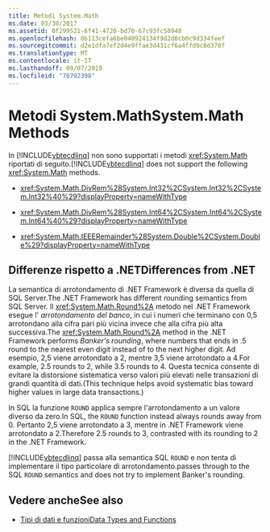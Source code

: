 ```yaml
---
title: Metodi System.Math
ms.date: 03/30/2017
ms.assetid: 0f299521-6f41-4720-bd70-67c93fc50948
ms.openlocfilehash: 0b113cefa6be040924134f9d2d0cb0c9d334feef
ms.sourcegitcommit: d2e1dfa7ef2d4e9ffae3d431cf6a4ffd9c8d378f
ms.translationtype: MT
ms.contentlocale: it-IT
ms.lasthandoff: 09/07/2019
ms.locfileid: "70792398"
---
```

# <a name="systemmath-methods"></a><span data-ttu-id="efd3a-102">Metodi System.Math</span><span class="sxs-lookup"><span data-stu-id="efd3a-102">System.Math Methods</span></span>
<span data-ttu-id="efd3a-103">In [!INCLUDE[vbtecdlinq](../../../../../../includes/vbtecdlinq-md.md)] non sono supportati i metodi <xref:System.Math> riportati di seguito.</span><span class="sxs-lookup"><span data-stu-id="efd3a-103">[!INCLUDE[vbtecdlinq](../../../../../../includes/vbtecdlinq-md.md)] does not support the following <xref:System.Math> methods.</span></span>  
  
- <xref:System.Math.DivRem%28System.Int32%2CSystem.Int32%2CSystem.Int32%40%29?displayProperty=nameWithType>  
  
- <xref:System.Math.DivRem%28System.Int64%2CSystem.Int64%2CSystem.Int64%40%29?displayProperty=nameWithType>  
  
- <xref:System.Math.IEEERemainder%28System.Double%2CSystem.Double%29?displayProperty=nameWithType>  
  
## <a name="differences-from-net"></a><span data-ttu-id="efd3a-104">Differenze rispetto a .NET</span><span class="sxs-lookup"><span data-stu-id="efd3a-104">Differences from .NET</span></span>  
 <span data-ttu-id="efd3a-105">La semantica di arrotondamento di .NET Framework è diversa da quella di SQL Server.</span><span class="sxs-lookup"><span data-stu-id="efd3a-105">The .NET Framework has different rounding semantics from SQL Server.</span></span> <span data-ttu-id="efd3a-106">Il <xref:System.Math.Round%2A> metodo nel .NET Framework esegue l' *arrotondamento del banco*, in cui i numeri che terminano con 0,5 arrotondano alla cifra pari più vicina invece che alla cifra più alta successiva.</span><span class="sxs-lookup"><span data-stu-id="efd3a-106">The <xref:System.Math.Round%2A> method in the .NET Framework performs *Banker's rounding*, where numbers that ends in .5 round to the nearest even digit instead of to the next higher digit.</span></span> <span data-ttu-id="efd3a-107">Ad esempio, 2,5 viene arrotondato a 2, mentre 3,5 viene arrotondato a 4.</span><span class="sxs-lookup"><span data-stu-id="efd3a-107">For example, 2.5 rounds to 2, while 3.5 rounds to 4.</span></span> <span data-ttu-id="efd3a-108">Questa tecnica consente di evitare la distorsione sistematica verso valori più elevati nelle transazioni di grandi quantità di dati.</span><span class="sxs-lookup"><span data-stu-id="efd3a-108">(This technique helps avoid systematic bias toward higher values in large data transactions.)</span></span>  
  
 <span data-ttu-id="efd3a-109">In SQL la funzione `ROUND` applica sempre l'arrotondamento a un valore diverso da zero.</span><span class="sxs-lookup"><span data-stu-id="efd3a-109">In SQL, the `ROUND` function instead always rounds away from 0.</span></span> <span data-ttu-id="efd3a-110">Pertanto 2,5 viene arrotondato a 3, mentre in .NET Framework viene arrotondato a 2.</span><span class="sxs-lookup"><span data-stu-id="efd3a-110">Therefore 2.5 rounds to 3, contrasted with its rounding to 2 in the .NET Framework.</span></span>  
  
 [!INCLUDE[vbtecdlinq](../../../../../../includes/vbtecdlinq-md.md)] <span data-ttu-id="efd3a-111">passa alla semantica SQL `ROUND` e non tenta di implementare il tipo particolare di arrotondamento.</span><span class="sxs-lookup"><span data-stu-id="efd3a-111">passes through to the SQL `ROUND` semantics and does not try to implement Banker's rounding.</span></span>  
  
## <a name="see-also"></a><span data-ttu-id="efd3a-112">Vedere anche</span><span class="sxs-lookup"><span data-stu-id="efd3a-112">See also</span></span>

- [<span data-ttu-id="efd3a-113">Tipi di dati e funzioni</span><span class="sxs-lookup"><span data-stu-id="efd3a-113">Data Types and Functions</span></span>](data-types-and-functions.md)
